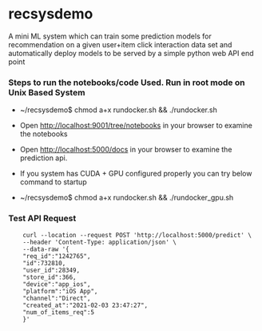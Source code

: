 # recsysdemo

A mini ML system which can train some prediction models for recommendation on a given user+item click interaction data set and automatically deploy models to be served by a simple python web API end point

### Steps to run the notebooks/code Used. Run in root mode on Unix Based System

- ~/recsysdemo$ chmod a+x rundocker.sh  && ./rundocker.sh 


- Open [http://localhost:9001/tree/notebooks](http://localhost:9001/tree/notebooks) in your browser to examine the notebooks  
- Open [http://localhost:5000/docs](http://localhost:5000/docs) in your browser to examine the prediction api. 
- If you system has CUDA + GPU configured properly you can try below command to startup

- ~/recsysdemo$ chmod a+x rundocker.sh  && ./rundocker_gpu.sh 

### Test API Request

        curl --location --request POST 'http://localhost:5000/predict' \
        --header 'Content-Type: application/json' \
        --data-raw '{
        "req_id":"1242765",
        "id":732810,
        "user_id":28349,
        "store_id":366,
        "device":"app_ios",
        "platform":"iOS App",
        "channel":"Direct",
        "created_at":"2021-02-03 23:47:27",
        "num_of_items_req":5
        }'
